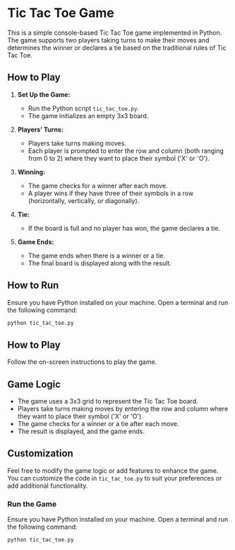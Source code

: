 # Tic Tac Toe Game

This is a simple console-based Tic Tac Toe game implemented in Python. The game supports two players taking turns to make their moves and determines the winner or declares a tie based on the traditional rules of Tic Tac Toe.

## How to Play

1. **Set Up the Game:**
   - Run the Python script `tic_tac_toe.py`.
   - The game initializes an empty 3x3 board.

2. **Players' Turns:**
   - Players take turns making moves.
   - Each player is prompted to enter the row and column (both ranging from 0 to 2) where they want to place their symbol ('X' or 'O').

3. **Winning:**
   - The game checks for a winner after each move.
   - A player wins if they have three of their symbols in a row (horizontally, vertically, or diagonally).

4. **Tie:**
   - If the board is full and no player has won, the game declares a tie.

5. **Game Ends:**
   - The game ends when there is a winner or a tie.
   - The final board is displayed along with the result.

## How to Run

Ensure you have Python installed on your machine. Open a terminal and run the following command:

```bash
python tic_tac_toe.py
```
## How to Play

Follow the on-screen instructions to play the game.

## Game Logic

- The game uses a 3x3 grid to represent the Tic Tac Toe board.
- Players take turns making moves by entering the row and column where they want to place their symbol ('X' or 'O').
- The game checks for a winner or a tie after each move.
- The result is displayed, and the game ends.

## Customization

Feel free to modify the game logic or add features to enhance the game. You can customize the code in `tic_tac_toe.py` to suit your preferences or add additional functionality.

### Run the Game

Ensure you have Python installed on your machine. Open a terminal and run the following command:

```bash
python tic_tac_toe.py
